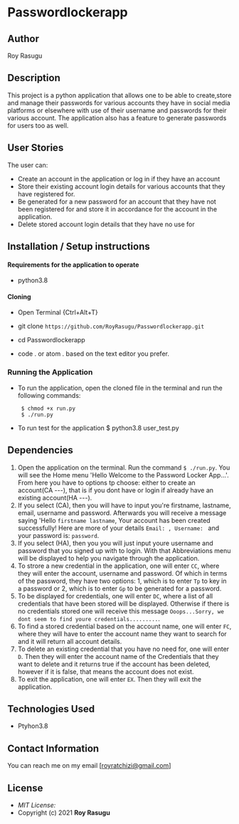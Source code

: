 # Passwordlockerapp
## Author

Roy Rasugu

## Description

This project is a python application that allows one to be able to create,store and manage their passwords for various accounts they have in social media platforms or elsewhere with use of their username and passwords for their various account. The application also has a feature to generate passwords for users too as well.

## User Stories
The user can:
* Create an account in the application or log in if they have an account
* Store their existing account login details for various accounts that they have registered for.
* Be generated for a new password for an account that they have not been registered for and store it in accordance for the account in the application.
* Delete stored account login details that they have no use for

## Installation / Setup instructions

#### Requirements for the application to operate
* python3.8

#### Cloning

* Open Terminal {Ctrl+Alt+T}

* git clone ```https://github.com/RoyRasugu/Passwordlockerapp.git```

* cd Passwordlockerapp

* code . or atom . based on the text editor you prefer.

### Running the Application
* To run the application, open the cloned file in the terminal and run the following commands:

       $ chmod +x run.py
       $ ./run.py
* To run test for the application
       $  python3.8 user_test.py

## Dependencies

1. Open the application on the terminal. Run the command ```$ ./run.py```. You will see the Home menu 'Hello Welcome to the Password Locker App...'. From here you have to options tp choose: either to create an account(CA ---), that is if you dont have or login if already have an existing account(HA ---).
2. If you select (CA), then you will have to input you're firstname, lastname, email, username and password. Afterwards you will receive a message saying 'Hello ```firstname lastname```, Your account has been created successfully! Here are more of your details ```Email: , Username: ``` and your password is: ```password```.
3. If you select (HA), then you you will just input youre username and password that you signed up with to login. With that Abbreviations menu will be displayed to help you navigate through the application.
4. To strore a new credential in the application, one will enter ```CC```, where they will enter the account, username and password. Of which in terms of the password, they have two options: 1, which is to enter ```Tp``` to key in a password or 2, which is to enter ```Gp``` to be generated for a password.
5. To be displayed for credentials, one will enter ```DC```, where a list of all credentials that have been stored will be displayed. Otherwise if there is no credentials stored one will receive this message ```Ooops...Sorry, we dont seem to find youre credentials.........```.
6. To find a stored credential based on the account name, one will enter ```FC```, where they will have to enter the account name they want to search for and it will return all account details.
7. To delete an existing credential that you have no need for, one will enter ```D```. Then they will enter the account name of the Credentials that they want to delete and it returns true if the account has been deleted, however if it is false, that means the account does not exist.
8. To exit the application, one will enter ```EX```. Then they will exit the application.

## Technologies Used

* Ptyhon3.8

## Contact Information

You can reach me on my email [royratchizi@gmail.com]

## License
* *MIT License:*
* Copyright (c) 2021 **Roy Rasugu**

